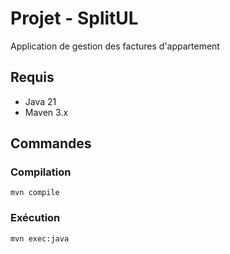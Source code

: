# Projet - SplitUL

Application de gestion des factures d'appartement

## Requis

- Java 21
- Maven 3.x

## Commandes

### Compilation

```
mvn compile
```

### Exécution

```
mvn exec:java
```
